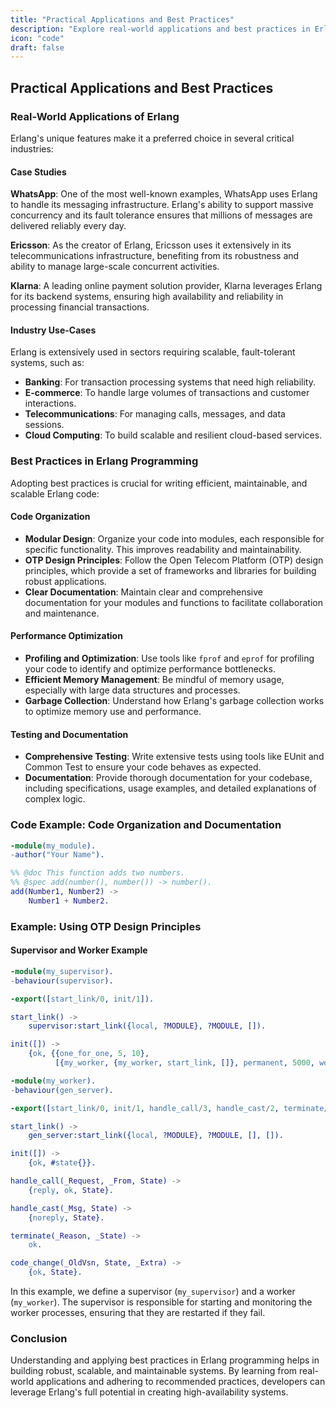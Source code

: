 ```yaml
---
title: "Practical Applications and Best Practices"
description: "Explore real-world applications and best practices in Erlang programming."
icon: "code"
draft: false
---
```


## Practical Applications and Best Practices

### Real-World Applications of Erlang

Erlang's unique features make it a preferred choice in several critical industries:

#### Case Studies

**WhatsApp**: One of the most well-known examples, WhatsApp uses Erlang to handle its messaging infrastructure. Erlang's ability to support massive concurrency and its fault tolerance ensures that millions of messages are delivered reliably every day.

**Ericsson**: As the creator of Erlang, Ericsson uses it extensively in its telecommunications infrastructure, benefiting from its robustness and ability to manage large-scale concurrent activities.

**Klarna**: A leading online payment solution provider, Klarna leverages Erlang for its backend systems, ensuring high availability and reliability in processing financial transactions.

#### Industry Use-Cases

Erlang is extensively used in sectors requiring scalable, fault-tolerant systems, such as:

- **Banking**: For transaction processing systems that need high reliability.
- **E-commerce**: To handle large volumes of transactions and customer interactions.
- **Telecommunications**: For managing calls, messages, and data sessions.
- **Cloud Computing**: To build scalable and resilient cloud-based services.

### Best Practices in Erlang Programming

Adopting best practices is crucial for writing efficient, maintainable, and scalable Erlang code:

#### Code Organization

- **Modular Design**: Organize your code into modules, each responsible for specific functionality. This improves readability and maintainability.
- **OTP Design Principles**: Follow the Open Telecom Platform (OTP) design principles, which provide a set of frameworks and libraries for building robust applications.
- **Clear Documentation**: Maintain clear and comprehensive documentation for your modules and functions to facilitate collaboration and maintenance.

#### Performance Optimization

- **Profiling and Optimization**: Use tools like `fprof` and `eprof` for profiling your code to identify and optimize performance bottlenecks.
- **Efficient Memory Management**: Be mindful of memory usage, especially with large data structures and processes.
- **Garbage Collection**: Understand how Erlang's garbage collection works to optimize memory use and performance.

#### Testing and Documentation

- **Comprehensive Testing**: Write extensive tests using tools like EUnit and Common Test to ensure your code behaves as expected.
- **Documentation**: Provide thorough documentation for your codebase, including specifications, usage examples, and detailed explanations of complex logic.

### Code Example: Code Organization and Documentation

```erlang
-module(my_module).
-author("Your Name").

%% @doc This function adds two numbers.
%% @spec add(number(), number()) -> number().
add(Number1, Number2) ->
    Number1 + Number2.
```

### Example: Using OTP Design Principles

#### Supervisor and Worker Example

```erlang
-module(my_supervisor).
-behaviour(supervisor).

-export([start_link/0, init/1]).

start_link() ->
    supervisor:start_link({local, ?MODULE}, ?MODULE, []).

init([]) ->
    {ok, {{one_for_one, 5, 10},
          [{my_worker, {my_worker, start_link, []}, permanent, 5000, worker, [my_worker]}]}}.

-module(my_worker).
-behaviour(gen_server).

-export([start_link/0, init/1, handle_call/3, handle_cast/2, terminate/2, code_change/3]).

start_link() ->
    gen_server:start_link({local, ?MODULE}, ?MODULE, [], []).

init([]) ->
    {ok, #state{}}.

handle_call(_Request, _From, State) ->
    {reply, ok, State}.

handle_cast(_Msg, State) ->
    {noreply, State}.

terminate(_Reason, _State) ->
    ok.

code_change(_OldVsn, State, _Extra) ->
    {ok, State}.
```

In this example, we define a supervisor (`my_supervisor`) and a worker (`my_worker`). The supervisor is responsible for starting and monitoring the worker processes, ensuring that they are restarted if they fail.

### Conclusion

Understanding and applying best practices in Erlang programming helps in building robust, scalable, and maintainable systems. By learning from real-world applications and adhering to recommended practices, developers can leverage Erlang's full potential in creating high-availability systems.